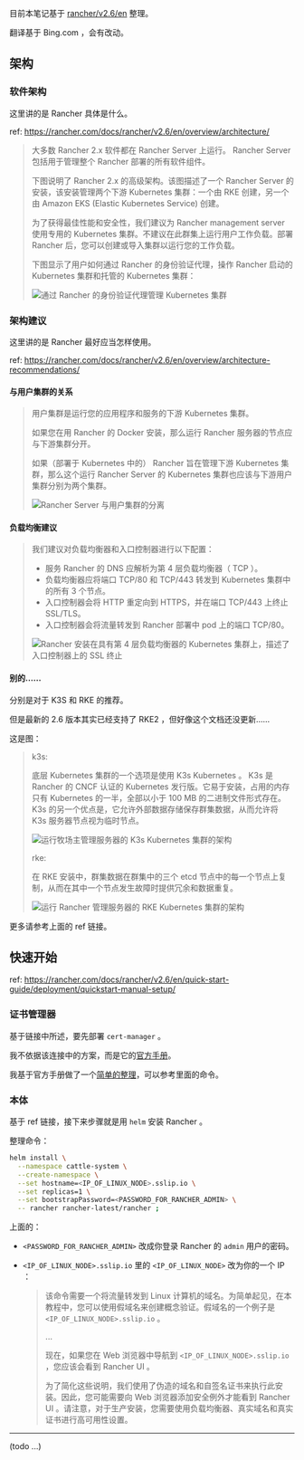 
目前本笔记基于 [rancher/v2.6/en](https://rancher.com/docs/rancher/v2.6/en) 整理。

翻译基于 Bing.com ，会有改动。

## 架构

### 软件架构

这里讲的是 Rancher 具体是什么。

ref: https://rancher.com/docs/rancher/v2.6/en/overview/architecture/

> 大多数 Rancher 2.x 软件都在 Rancher Server 上运行。 Rancher Server 包括用于管理整个 Rancher 部署的所有软件组件。
> 
> 下图说明了 Rancher 2.x 的高级架构。该图描述了一个 Rancher Server 的安装，该安装管理两个下游 Kubernetes 集群：一个由 RKE 创建，另一个由 Amazon EKS (Elastic Kubernetes Service) 创建。
> 
> 为了获得最佳性能和安全性，我们建议为 Rancher management server 使用专用的 Kubernetes 集群。不建议在此群集上运行用户工作负载。部署 Rancher 后，您可以创建或导入集群以运行您的工作负载。
> 
> 下图显示了用户如何通过 Rancher 的身份验证代理，操作 Rancher 启动的 Kubernetes 集群和托管的 Kubernetes 集群：
> 
> ![通过 Rancher 的身份验证代理管理 Kubernetes 集群](https://user-images.githubusercontent.com/103625580/165257322-6c78df07-8d75-4794-b120-b7d00b061ed3.png)
> 

### 架构建议

这里讲的是 Rancher 最好应当怎样使用。

ref: https://rancher.com/docs/rancher/v2.6/en/overview/architecture-recommendations/

#### 与用户集群的关系

> 用户集群是运行您的应用程序和服务的下游 Kubernetes 集群。
> 
> 如果您在用 Rancher 的 Docker 安装，那么运行 Rancher 服务器的节点应与下游集群分开。
> 
> 如果（部署于 Kubernetes 中的） Rancher 旨在管理下游 Kubernetes 集群，那么这个运行 Rancher Server 的 Kubernetes 集群也应该与下游用户集群分别为两个集群。
> 
> ![Rancher Server 与用户集群的分离](https://user-images.githubusercontent.com/103625580/165258283-887c9c2c-9237-477d-a8ea-323781252a1b.png)
> 

#### 负载均衡建议

> 我们建议对负载均衡器和入口控制器进行以下配置：
> 
> - 服务 Rancher 的 DNS 应解析为第 4 层负载均衡器（ TCP ）。
> - 负载均衡器应将端口 TCP/80 和 TCP/443 转发到 Kubernetes 集群中的所有 3 个节点。
> - 入口控制器会将 HTTP 重定向到 HTTPS，并在端口 TCP/443 上终止 SSL/TLS。
> - 入口控制器会将流量转发到 Rancher 部署中 pod 上的端口 TCP/80。
> 
> ![Rancher 安装在具有第 4 层负载均衡器的 Kubernetes 集群上，描述了入口控制器上的 SSL 终止](https://user-images.githubusercontent.com/103625580/165258895-1659d5f8-d1ba-45c8-917d-40cb137ee0df.png)
> 

#### 别的……

分别是对于 K3S 和 RKE 的推荐。

但是最新的 2.6 版本其实已经支持了 RKE2 ，但好像这个文档还没更新……

这是图：

> k3s:
> 
> 底层 Kubernetes 集群的一个选项是使用 K3s Kubernetes 。 K3s 是 Rancher 的 CNCF 认证的 Kubernetes 发行版。它易于安装，占用的内存只有 Kubernetes 的一半，全部以小于 100 MB 的二进制文件形式存在。 K3s 的另一个优点是，它允许外部数据存储保存群集数据，从而允许将 K3s 服务器节点视为临时节点。
> 
> ![运行牧场主管理服务器的 K3s Kubernetes 集群的架构](https://user-images.githubusercontent.com/103625580/165259318-6b09f919-938f-4aa9-8015-54a13ae98a65.png)
> 
> rke:
> 
> 在 RKE 安装中，群集数据在群集中的三个 etcd 节点中的每一个节点上复制，从而在其中一个节点发生故障时提供冗余和数据重复。
> 
> ![运行 Rancher 管理服务器的 RKE Kubernetes 集群的架构](https://user-images.githubusercontent.com/103625580/165259367-8177279a-c781-4950-b932-0db7b46a14ed.png)
> 

更多请参考上面的 ref 链接。



## 快速开始

ref: https://rancher.com/docs/rancher/v2.6/en/quick-start-guide/deployment/quickstart-manual-setup/

### 证书管理器

基于链接中所述，要先部署 `cert-manager` 。

我不依据该连接中的方案，而是它的[官方手册](https://cert-manager.io/docs/installation)。

我基于官方手册做了一个[简单的整理](../cert-manager-note)，可以参考里面的命令。

### 本体

基于 ref 链接，接下来步骤就是用 `helm` 安装 Rancher 。

整理命令：

~~~ sh
helm install \
  --namespace cattle-system \
  --create-namespace \
  --set hostname=<IP_OF_LINUX_NODE>.sslip.io \
  --set replicas=1 \
  --set bootstrapPassword=<PASSWORD_FOR_RANCHER_ADMIN> \
  -- rancher rancher-latest/rancher ;
~~~

上面的：

- `<PASSWORD_FOR_RANCHER_ADMIN>` 改成你登录 Rancher 的 `admin` 用户的密码。
- `<IP_OF_LINUX_NODE>.sslip.io` 里的 `<IP_OF_LINUX_NODE>` 改为你的一个 IP ：
  
  > 该命令需要一个将流量转发到 Linux 计算机的域名。为简单起见，在本教程中，您可以使用假域名来创建概念验证。假域名的一个例子是 `<IP_OF_LINUX_NODE>.sslip.io` 。
  > 
  > ...
  > 
  > 现在，如果您在 Web 浏览器中导航到 `<IP_OF_LINUX_NODE>.sslip.io` ，您应该会看到 Rancher UI 。
  > 
  > 为了简化这些说明，我们使用了伪造的域名和自签名证书来执行此安装。因此，您可能需要向 Web 浏览器添加安全例外才能看到 Rancher UI 。请注意，对于生产安装，您需要使用负载均衡器、真实域名和真实证书进行高可用性设置。
  > 





----

(todo ...)
